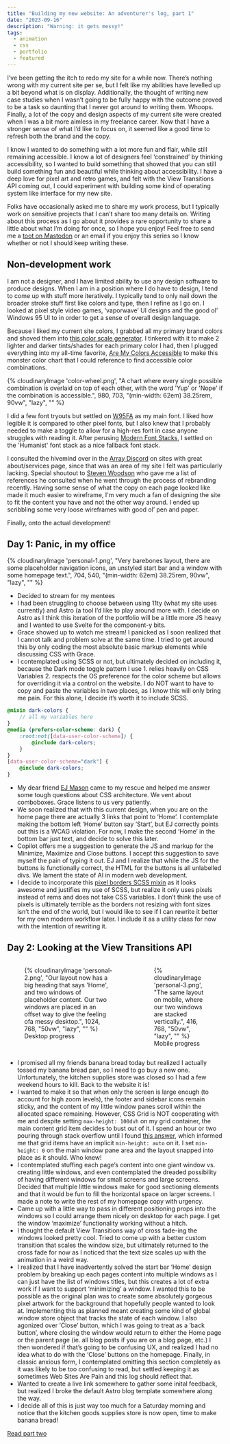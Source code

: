 ```yaml
---
title: "Building my new website: An adventurer's log, part 1"
date: "2023-09-16"
description: "Warning: it gets messy!"
tags:
  - animation
  - css
  - portfolio
  - featured
---
```


I’ve been getting the itch to redo my site for a while now. There’s nothing wrong with my current site per se, but I felt like my abilities have levelled up a bit beyond what is on display. Additionally, the thought of writing new case studies when I wasn’t going to be fully happy with the outcome proved to be a task so daunting that I never got around to writing them. Whoops. Finally, a lot of the copy and design aspects of my current site were created when I was a bit more aimless in my freelance career. Now that I have a stronger sense of what I’d like to focus on, it seemed like a good time to refresh both the brand and the copy.

I know I wanted to do something with a lot more fun and flair, while still remaining accessible. I know a lot of designers feel ‘constrained’ by thinking accessibility, so I wanted to build something that showed that you can still build something fun and beautiful while thinking about accessibility. I have a deep love for pixel art and retro games, and felt with the View Transitions API coming out, I could experiment with building some kind of operating system like interface for my new site.

Folks have occasionally asked me to share my work process, but I typically work on sensitive projects that I can’t share too many details on. Writing about this process as I go about it provides a rare opportunity to share a little about what I’m doing for once, so I hope you enjoy! Feel free to send me a [toot on Mastodon](https://indieweb.social/@NicMakesStuff) or an email if you enjoy this series so I know whether or not I should keep writing these.

## Non-development work

I am not a designer, and I have limited ability to use any design software to produce designs. When I am in a position where I do have to design, I tend to come up with stuff more iteratively. I typically tend to only nail down the broader stroke stuff first like colors and type, then I refine as I go on. I looked at pixel style video games, ‘vaporwave’ UI designs and the good ol’ Windows 95 UI to in order to get a sense of overall design language.

Because I liked my current site colors, I grabbed all my primary brand colors and shoved them into [this color scale generator](https://hihayk.github.io/scale/#2/2/50/80/94/67/20/14/a75293/167/82/147/white). I tinkered with it to make 2 lighter and darker tints/shades for each primary color I had, then I plugged everything into my all-time favorite, [Are My Colors Accessible](https://www.aremycolorsaccessible.com/palette) to make this monster color chart that I could reference to find accessible color combinations.

{% cloudinaryImage 'color-wheel.png', "A chart where every single possible combination is overlaid on top of each other, with the word 'Yup' or 'Nope' if the combination is accessible.", 980, 703, "(min-width: 62em) 38.25rem, 90vw", "lazy", "" %}

I did a few font tryouts but settled on [W95FA](https://fontsarena.com/w95fa-by-alina-sava/) as my main font. I liked how legible it is compared to other pixel fonts, but I also knew that I probably needed to make a toggle to allow for a high-res font in case anyone struggles with reading it. After perusing [Modern Font Stacks](https://modernfontstacks.com/), I settled on the 'Humanist' font stack as a nice fallback font stack.

I consulted the hivemind over in the [Array Discord](https://array.chat/) on sites with great about/services page, since that was an area of my site I felt was particularly lacking. Special shoutout to [Steven Woodson](https://stevenwoodson.com/) who gave me a list of references he consulted when he went through the process of rebranding recently. Having some sense of what the copy on each page looked like made it much easier to wireframe, I'm very much a fan of designing the site to fit the content you have and not the other way around. I ended up scribbling some very loose wireframes with good ol’ pen and paper.

Finally, onto the actual development!

## Day 1: Panic, in my office

{% cloudinaryImage 'personal-1.png', "Very barebones layout, there are some placeholder navigation icons, an unstyled start bar and a window with some homepage text.", 704, 540, "(min-width: 62em) 38.25rem, 90vw", "lazy", "" %}

- Decided to stream for my mentees
- I had been struggling to choose between using 11ty (what my site uses currently) and Astro (a tool I’d like to play around more with. I decide on Astro as I think this iteration of the portfolio will be a little more JS heavy and I wanted to use Svelte for the component-y bits.
- Grace showed up to watch me stream! I panicked as I soon realized that I cannot talk and problem solve at the same time. I tried to get around this by only coding the most absolute basic markup elements while discussing CSS with Grace.
- I contemplated using SCSS or not, but ultimately decided on including it, because the Dark mode toggle pattern I use 1. relies heavily on CSS Variables 2. respects the OS preference for the color scheme but allows for overriding it via a control on the website. I do NOT want to have to copy and paste the variables in two places, as I know this will only bring me pain. For this alone, I decide it’s worth it to include SCSS.

```scss
@mixin dark-colors {
	// all my variables here
}
@media (prefers-color-scheme: dark) {
	:root:not([data-user-color-scheme]) {
		@include dark-colors;
	}
}
[data-user-color-scheme="dark"] {
	@include dark-colors;
}
```

- My dear friend [EJ Mason](https://www.ejmason.com/) came to my rescue and helped me answer some tough questions about CSS architecture. We vent about comboboxes. Grace listens to us very patiently.
- We soon realized that with this current design, when you are on the home page there are actually 3 links that point to ‘Home’. I contemplate making the bottom left ‘Home’ button say ‘Start’, but EJ correctly points out this is a WCAG violation. For now, I make the second ‘Home’ in the bottom bar just text, and decide to solve this later.
- Copilot offers me a suggestion to generate the JS and markup for the Minimize, Maximize and Close buttons. I accept this suggestion to save myself the pain of typing it out. EJ and I realize that while the JS for the buttons is functionally correct, the HTML for the buttons is all unlabelled divs. We lament the state of AI in modern web development.
- I decide to incorporate this [pixel borders SCSS mixin](https://nigelotoole.github.io/pixel-borders/) as it looks awesome and justifies my use of SCSS, but realize it only uses pixels instead of rems and does not take CSS variables. I don’t think the use of pixels is ultimately terrible as the borders not resizing with font sizes isn’t the end of the world, but I would like to see if I can rewrite it better for my own modern workflow later. I include it as a utility class for now with the intention of rewriting it.

## Day 2: Looking at the View Transitions API

<div style="display: flex; gap: 1rem">
  <figure>
    {% cloudinaryImage 'personal-2.png', "Our layout now has a big heading that says 'Home', and two windows of placeholder content. Our two windows are placed in an offset way to give the feeling ofa messy desktop.", 1024, 768, "50vw", "lazy", "" %}
    <figcaption>Desktop progress</figcaption>
  </figure>
  <figure>
    {% cloudinaryImage 'personal-3.png', "The same layout on mobile, where our two windows are stacked vertically.", 416, 768, "50vw", "lazy", "" %}
    <figcaption>Mobile progress</figcaption>
  </figure>
</div>

- I promised all my friends banana bread today but realized I actually tossed my banana bread pan, so I need to go buy a new one. Unfortunately, the kitchen supplies store was closed so I had a few weekend hours to kill. Back to the website it is!
- I wanted to make it so that when only the screen is large enough (to account for high zoom levels), the footer and sidebar icons remain sticky, and the content of my little window panes scroll within the allocated space remaining. However, CSS Grid is NOT cooperating with me and despite setting `max-height: 100dvh` on my grid container, the main content grid item decides to bust out of it. I spend an hour or two pouring through stack overflow until I found [this answer](https://stackoverflow.com/questions/43311943/prevent-content-from-expanding-grid-items), which informed me that grid items have an implicit `min-height: auto` on it. I set `min-height: 0` on the main window pane area and the layout snapped into place as it should. Who knew!
- I contemplated stuffing each page’s content into one giant window vs. creating little windows, and even contemplated the dreaded possibility of having different windows for small screens and large screens. Decided that multiple little windows make for good sectioning elements and that it would be fun to fill the horizontal space on larger screens. I made a note to write the rest of my homepage copy with urgency.
- Came up with a little way to pass in different positioning props into the windows so I could arrange them nicely on desktop for each page. I get the window ‘maximize’ functionality working without a hitch.
- I thought the default View Transitions way of cross fade-ing the windows looked pretty cool. Tried to come up with a better custom transition that scales the window size, but ultimately returned to the cross fade for now as I noticed that the text size scales up with the animation in a weird way.
- I realized that I have inadvertently solved the start bar ‘Home’ design problem by breaking up each pages content into multiple windows as I can just have the list of windows titles, but this creates a lot of extra work if I want to support ‘minimizing’ a window. I wanted this to be possible as the original plan was to create some absolutely gorgeous pixel artwork for the background that hopefully people wanted to look at. Implementing this as planned meant creating some kind of global window store object that tracks the state of each window. I also agonized over ‘Close’ button, which I was going to treat as a ‘back button’, where closing the window would return to either the Home page or the parent page (ie. all blog posts if you are on a blog page, etc.) I then wondered if that’s going to be confusing UX, and realized I had no idea what to do with the ‘Close’ buttons on the homepage. Finally, in classic anxious form, I contemplated omitting this section completely as it was likely to be too confusing to read, but settled keeping it as sometimes Web Sites Are Pain and this log should reflect that.
- Wanted to create a live link somewhere to gather some inital feedback, but realized I broke the default Astro blog template somewhere along the way.
- I decide all of this is just way too much for a Saturday morning and notice that the kitchen goods supplies store is now open, time to make banana bread!

<a href="/blog/building-my-new-website-part-2/">Read part two</a>
